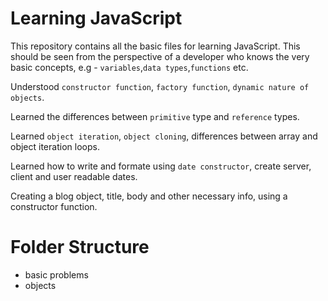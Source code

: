# Learning JavaScript
This repository contains all the basic files for learning JavaScript. This should be seen from the perspective of a developer who knows the very basic concepts, e.g - `variables`,`data types`,`functions` etc.

Understood `constructor function`, `factory function`, `dynamic nature of objects`.

Learned the differences between `primitive` type and `reference` types.

Learned `object iteration`, `object cloning`, differences between array and object iteration loops.

Learned how to write and formate using `date constructor`, create server, client and user readable dates.

Creating a blog object, title, body and other necessary info, using a constructor function.

# Folder Structure
- basic problems
- objects
